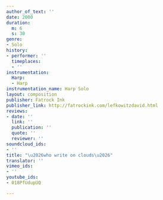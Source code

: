 ```yaml
---
author_of_text: ''
date: 2000
duration:
  m: 6
  s: 30
genre:
- Solo
history:
- performer: ''
  timeplaces:
  - ''
instrumentation:
  Harp:
  - Harp
instrumentation_name: Harp Solo
layout: composition
publisher: Fatrock Ink
publisher_link: http://fatrockink.com/lefkowitzdavid.html
reviews:
- date: ''
  link: ''
  publication: ''
  quote: ''
  reviewer: ''
soundcloud_ids:
- ''
title: "\u2026who write on clouds\u2026"
translator: ''
vimeo_ids:
- ''
youtube_ids:
- 018PfUdupUQ

---
```

